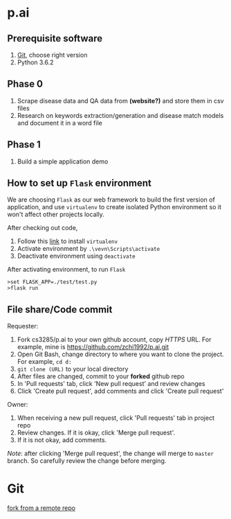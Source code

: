 # p.ai

## Prerequisite software

1. [Git](https://git-scm.com/downloads), choose right version
2. Python 3.6.2

## Phase 0

1. Scrape disease data and QA data from __(website?)__ and store them in csv files
2. Research on keywords extraction/generation and disease match models and document it in a word file


## Phase 1
1. Build a simple application demo 


## How to set up `Flask` environment

We are choosing `Flask` as our web framework to build the first version of application, and use `virtualenv` to create isolated Python environment so it won't affect other projects locally. 

After checking out code, 

1. Follow this [link](https://virtualenv.pypa.io/en/stable/installation/) to install `virtualenv`
2. Activate environment by `.\vevn\Scripts\activate`
3. Deactivate environment using `deactivate`

After activating environment, to run `Flask`

```
>set FLASK_APP=./test/test.py
>flask run
```

## File share/Code commit
Requester:
1. Fork cs3285/p.ai to your own github account, copy _HTTPS_ URL. For example, mine is https://github.com/zchi1992/p.ai.git
2. Open Git Bash, change directory to where you want to clone the project. For example, `cd d:`
3. `git clone (URL)` to your local directory
4. After files are changed, commit to your __forked__ github repo
5. In 'Pull requests' tab, click 'New pull request' and review changes
6. Click 'Create pull request', add comments and click 'Create pull request'

Owner:

1. When receiving a new pull request, click 'Pull requests' tab in project repo
2. Review changes. If it is okay, click 'Merge pull request'. 
3. If it is not okay, add comments.

_Note_: after clicking 'Merge pull request', the change will merge to `master` branch. So carefully review the change before merging.

# Git

[fork from a remote repo](https://help.github.com/articles/syncing-a-fork/)